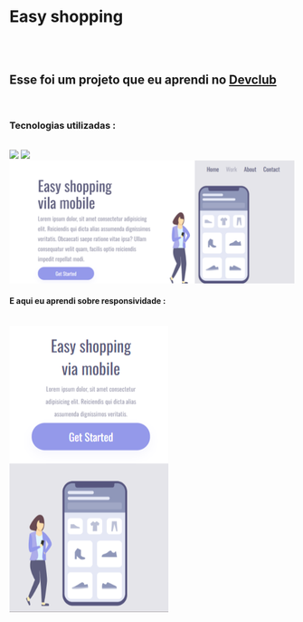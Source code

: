 <h1>Easy shopping</h1>
<br>
<br>
<h2>Esse foi um projeto que eu aprendi no <a href="https://rodoldomori.com.br/devclub">Devclub</a></h2>
<br>
<h3>Tecnologias utilizadas :</h3>
<br>
<img src="https://img.shields.io/badge/HTML5-E34F26?style=for-the-badge&logo=html5&logoColor=white">

<img src="https://img.shields.io/badge/CSS-239120?&style=for-the-badge&logo=css3&logoColor=white">

<img src="https://github.com/Devfiuza/Projeto-easy-shopping/blob/main/assets/easy-shopping-desktop.png?raw=true" />
<br>
<h4>E aqui eu aprendi sobre responsividade :</h4>
<br>
<img src="https://github.com/Devfiuza/Projeto-easy-shopping/blob/main/assets/easy-shopping-mobile.png?raw=true">

